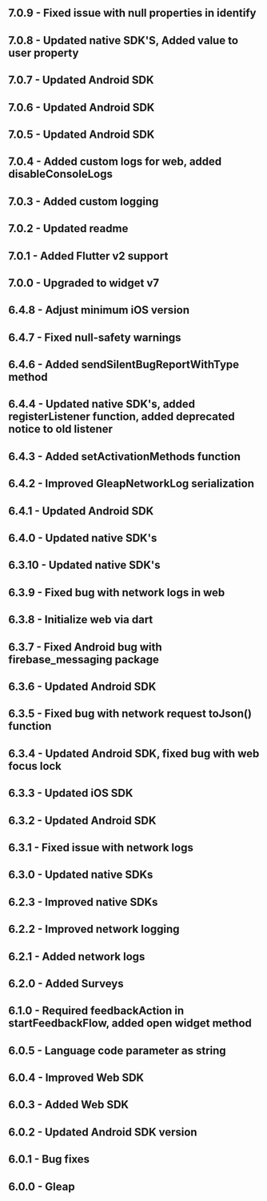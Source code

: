 ## 7.0.9 - Fixed issue with null properties in identify

## 7.0.8 - Updated native SDK'S, Added value to user property

## 7.0.7 - Updated Android SDK

## 7.0.6 - Updated Android SDK

## 7.0.5 - Updated Android SDK

## 7.0.4 - Added custom logs for web, added disableConsoleLogs

## 7.0.3 - Added custom logging

## 7.0.2 - Updated readme

## 7.0.1 - Added Flutter v2 support

## 7.0.0 - Upgraded to widget v7

## 6.4.8 - Adjust minimum iOS version

## 6.4.7 - Fixed null-safety warnings

## 6.4.6 - Added sendSilentBugReportWithType method

## 6.4.4 - Updated native SDK's, added registerListener function, added deprecated notice to old listener

## 6.4.3 - Added setActivationMethods function

## 6.4.2 - Improved GleapNetworkLog serialization

## 6.4.1 - Updated Android SDK

## 6.4.0 - Updated native SDK's

## 6.3.10 - Updated native SDK's

## 6.3.9 - Fixed bug with network logs in web

## 6.3.8 - Initialize web via dart

## 6.3.7 - Fixed Android bug with firebase_messaging package

## 6.3.6 - Updated Android SDK

## 6.3.5 - Fixed bug with network request toJson() function

## 6.3.4 - Updated Android SDK, fixed bug with web focus lock

## 6.3.3 - Updated iOS SDK

## 6.3.2 - Updated Android SDK

## 6.3.1 - Fixed issue with network logs

## 6.3.0 - Updated native SDKs

## 6.2.3 - Improved native SDKs

## 6.2.2 - Improved network logging

## 6.2.1 - Added network logs

## 6.2.0 - Added Surveys

## 6.1.0 - Required feedbackAction in startFeedbackFlow, added open widget method

## 6.0.5 - Language code parameter as string

## 6.0.4 - Improved Web SDK

## 6.0.3 - Added Web SDK

## 6.0.2 - Updated Android SDK version

## 6.0.1 - Bug fixes

## 6.0.0 - Gleap
